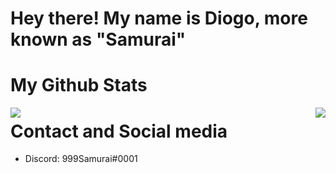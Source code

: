 # Hey there! My name is Diogo, more known as "Samurai"
# My Github Stats

<img style="float: left;" src="https://github-readme-stats.vercel.app/api?username=999Samurai&show_icons=true&theme=dark&count_private=true"> <img style="float: right;" src="https://github-readme-stats.vercel.app/api/top-langs/?username=999Samurai&theme=dark&langs_count=5&layout=compact">

# Contact and Social media

- Discord: 999Samurai#0001
